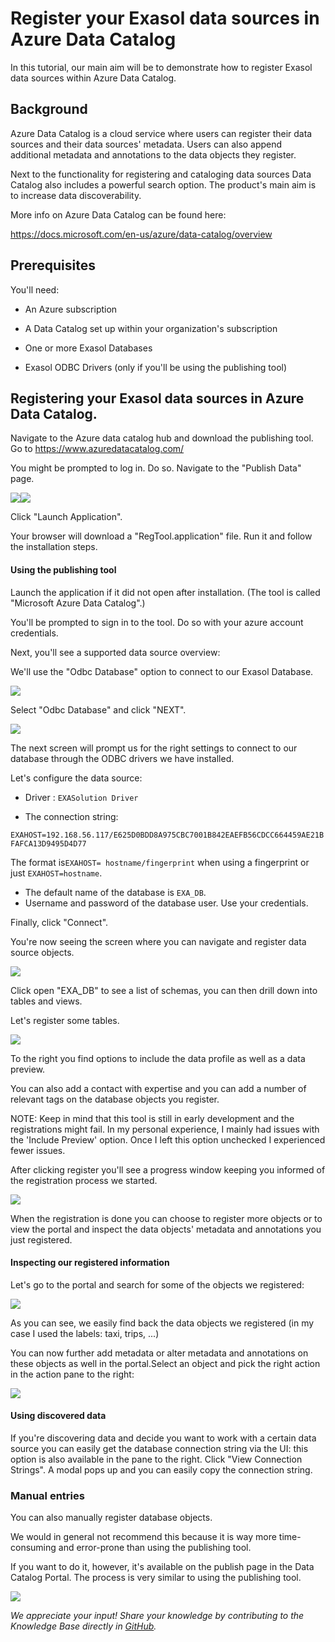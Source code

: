 # Register your Exasol data sources in Azure Data Catalog 
In this tutorial, our main aim will be to demonstrate how to register Exasol data sources within Azure Data Catalog.

## Background

Azure Data Catalog is a cloud service where users can register their data sources and their data sources' metadata. Users can also append additional metadata and annotations to the data objects they register. 

Next to the functionality for registering and cataloging data sources Data Catalog also includes a powerful search option. The product's main aim is to increase data discoverability.

  
More info on Azure Data Catalog can be found here: 

<https://docs.microsoft.com/en-us/azure/data-catalog/overview> 

## Prerequisites

You'll need:

- An Azure subscription

- A Data Catalog set up within your organization's subscription

- One or more Exasol Databases

- Exasol ODBC Drivers (only if you'll be using the publishing tool)

## Registering your Exasol data sources in Azure Data Catalog.

  
Navigate to the Azure data catalog hub and download the publishing tool. Go to <https://www.azuredatacatalog.com/>

You might be prompted to log in. Do so. Navigate to the "Publish Data" page.

![](images/exaPieterjan_1-1638539803383.png)![](images/exaPieterjan_0-1638539740195.png)

Click "Launch Application".

Your browser will download a "RegTool.application" file. Run it and follow the installation steps.

#### Using the publishing tool

Launch the application if it did not open after installation. (The tool is called "Microsoft Azure Data Catalog".)

You'll be prompted to sign in to the tool. Do so with your azure account credentials.

Next, you'll see a supported data source overview:

We'll use the "Odbc Database" option to connect to our Exasol Database.

![](images/exaPieterjan_0-1638527559309.png)

Select "Odbc Database" and click "NEXT".

![](images/exaPieterjan_1-1638527704545.png)

The next screen will prompt us for the right settings to connect to our database through the ODBC drivers we have installed.

Let's configure the data source:

- Driver : `EXASolution Driver`

- The connection string:

`EXAHOST=192.168.56.117/E625D0BDD8A975CBC7001B842EAEFB56CDCC664459AE21BFAFCA13D9495D4D77`

The format is`EXAHOST= hostname/fingerprint` when using a fingerprint or just `EXAHOST=hostname`.

 - The default name of the database is `EXA_DB`. 
 - Username and password of the database user. 
 Use your credentials.

Finally, click "Connect".

You're now seeing the screen where you can navigate and register data source objects.

![](images/exaPieterjan_0-1638536855997.png)

Click open "EXA_DB" to see a list of schemas, you can then drill down into tables and views.

Let's register some tables.

![](images/exaPieterjan_1-1638537296948.png)

To the right you find options to include the data profile as well as a data preview.

You can also add a contact with expertise and you can add a number of relevant tags on the database objects you register. 

NOTE: Keep in mind that this tool is still in early development and the registrations might fail. In my personal experience, I mainly had issues with the 'Include Preview' option. Once I left this option unchecked I experienced fewer issues.

After clicking register you'll see a progress window keeping you informed of the registration process we started.

![](images/exaPieterjan_3-1638537744080.png)

When the registration is done you can choose to register more objects or to view the portal and inspect the data objects' metadata and annotations you just registered.

#### Inspecting our registered information

Let's go to the portal and search for some of the objects we registered:

![](images/exaPieterjan_0-1638538181323.png)

As you can see, we easily find back the data objects we registered (in my case I used the labels: taxi, trips, ...)

You can now further add metadata or alter metadata and annotations on these objects as well in the portal.Select an object and pick the right action in the action pane to the right:

 ![](images/exaPieterjan_2-1638538639701.png)
 
 #### Using discovered data

If you're discovering data and decide you want to work with a certain data source you can easily get the database connection string via the UI: this option is also available in the pane to the right. Click "View Connection Strings". A modal pops up and you can easily copy the connection string.

### Manual entries

You can also manually register database objects.

We would in general not recommend this because it is way more time-consuming and error-prone than using the publishing tool.

If you want to do it, however, it's available on the publish page in the Data Catalog Portal. The process is very similar to using the publishing tool.

![](images/exaPieterjan_3-1638538888692.png)

*We appreciate your input! Share your knowledge by contributing to the Knowledge Base directly in [GitHub](https://github.com/exasol/public-knowledgebase).* 